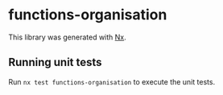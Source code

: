 # functions-organisation

This library was generated with [Nx](https://nx.dev).

## Running unit tests

Run `nx test functions-organisation` to execute the unit tests.
